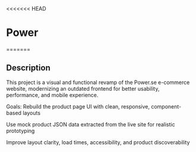 <<<<<<< HEAD
# Power
=======
## Description
This project is a visual and functional revamp of the Power.se e-commerce website, modernizing an outdated frontend for better usability, performance, and mobile experience.

Goals:
Rebuild the product page UI with clean, responsive, component-based layouts

Use mock product JSON data extracted from the live site for realistic prototyping

Improve layout clarity, load times, accessibility, and product discoverability